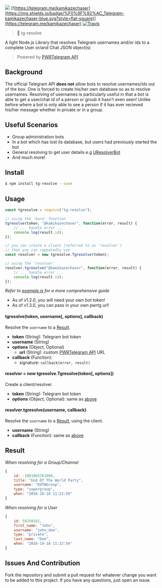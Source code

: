 [![](https://img.shields.io/npm/dt/tg-resolve.svg?style=flat-square)](https://www.npmjs.com/package/tg-resolve)
[![https://telegram.me/kamikazechaser](https://img.shields.io/badge/%F0%9F%92%AC_Telegram-kamikazechaser-blue.svg?style=flat-square)](https://telegram.me/kamikazechaser)
[![Travis](https://img.shields.io/travis/kamikazechaser/tg-resolve.svg?style=flat-square)](https://travis-ci.org/kamikazechaser/tg-resolve)
> 👤 tg-resolve

A light Node.js Library that resolves Telegram usernames and/or ids to a complete User or/and Chat JSON object(s)

> Powered by [PWRTelegram API](http://pwrtelegram.xyz/)

## Background

The official Telegram API **does not** allow bots to resolve usernames/ids out of the box. One is forced to create his/her own database so as to resolve usernames. Resolving of usernames is particularly useful in that a bot is able to get a user/chat id of a person or groub it hasn't even seen! Unlike before where a bot is only able to see a person if it has ever recieved his/her message whether in private or in a group.

## Useful Scenarios

- Group administration bots
- In a bot which has lost its database, but users had previously started the bot
- General resolving to get user details e.g [UResolverBot](https://telegram.me/UResolverBot)
- And much more!


## Install

```bash
$ npm install tg-resolve --save
```

## Usage

```js
const tgresolve = require("tg-resolve");

// using the 'bare' function
tgresolve(token, "@kamikazechaser", function(error, result) {
    // ... handle error ...
    console.log(result.id);
});

// you can create a client (referred to as 'resolver')
// that you can repeatedly use
const resolver = new tgresolve.Tgresolve(token);

// using the 'resolver'
resolver.tgresolve("@kamikazechaser", function(error, result) {
    // ... handle error ...
    console.log(result.id);
});
```

_Refer to [example.js](https://github.com/kamikazechaser/tg-resolve/blob/master/example.js) for a more comprehensive guide_

- As of v1.2.0, you will need your own bot token!
- As of v1.3.0, you can pass in your own pwrtg url!


<a name="above-main"></a>
#### tgresolve(token, username[, options], callback)

Resolve the `username` to a [Result](#result).

* **token** (String): Telegram bot token
* **username** (String)
* **options** (Object, Optional)
    * **url** (String): custom [PWRTelegram API](http://pwrtelegram.xyz/) URL
* **callback** (Function):
    * signature: `callback(error, result)`


#### resolver = new tgresolve.Tgresolve(token[, options])

Create a client/resolver.

* **token** (String): Telegram bot token
* **options** (Object, Optional): same as [above](#above-main)


#### resolver.tgresolve(username, callback)

Resolve the `username` to a [Result](#result), using the client.

* **username** (String)
* **callback** (Function): same as [above](#above-main)


<a name="result"></a>
## Result

_When resolving for a Group/Channel_

```js
{
    id: -1001065761006,
    title: "End Of The World Party",
    username: "EOTWGroup",
    type: "supergroup",
    when: "2016-10-18 11:22:56"
}
```

_When resolving for a User_

```js
{
    id: 58258161,
    first_name: "John",
    username: "john_doe",
    type: "private",
    last_name: "Doe",
    when: "2016-10-18 11:22:56"
}
```


## Issues And Contribution

Fork the repository and submit a pull request for whatever change you want to be added to this project. If you have any questions, just open an issue.
